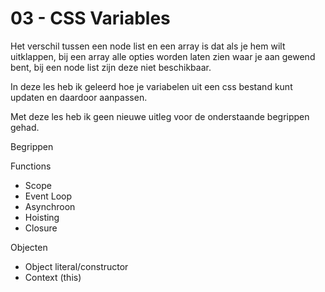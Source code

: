 # 03 - CSS Variables


Het verschil tussen een node list en een array is dat als je hem wilt uitklappen, bij een array alle opties worden laten zien waar je aan gewend bent, bij een node list zijn deze niet beschikbaar. 

In deze les heb ik geleerd hoe je variabelen uit een css bestand kunt updaten en daardoor aanpassen. 

Met deze les heb ik geen nieuwe uitleg voor de onderstaande begrippen gehad. 

Begrippen

Functions
-	Scope
-	Event Loop
-	Asynchroon
-	Hoisting
-	Closure

Objecten
-	Object literal/constructor
-	Context (this)
